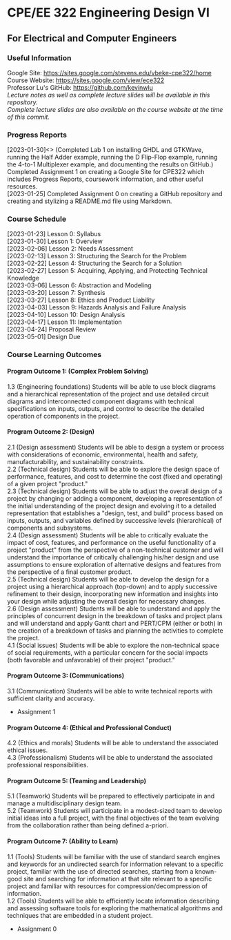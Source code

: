 # CPE/EE 322 Engineering Design VI
## For Electrical and Computer Engineers

### Useful Information
Google Site: https://sites.google.com/stevens.edu/vbeke-cpe322/home  
Course Website: https://sites.google.com/view/ece322  
Professor Lu's GitHub: https://github.com/kevinwlu  
*Lecture notes as well as complete lecture slides will be available in this repository.*  
*Complete lecture slides are also available on the course website at the time of this commit.*  

### Progress Reports
[2023-01-30]<> (Completed Lab 1 on installing GHDL and GTKWave, running the Half Adder example, running the D Flip-Flop example,  running the 4-to-1 Multiplexer example, and documenting the results on GitHub.) Completed Assignment 1 on creating a Google Site for CPE322 which includes Progress Reports, coursework information, and other useful resources.  
[2023-01-25] Completed Assignment 0 on creating a GitHub repository and creating and stylizing a README.md file using Markdown.  

### Course Schedule
[2023-01-23] Lesson 0: Syllabus  
[2023-01-30] Lesson 1: Overview  
[2023-02-06] Lesson 2: Needs Assessment  
[2023-02-13] Lesson 3: Structuring the Search for the Problem  
[2023-02-22] Lesson 4: Structuring the Search for a Solution  
[2023-02-27] Lesson 5: Acquiring, Applying, and Protecting Technical Knowledge  
[2023-03-06] Lesson 6: Abstraction and Modeling  
[2023-03-20] Lesson 7: Synthesis  
[2023-03-27] Lesson 8: Ethics and Product Liability  
[2023-04-03] Lesson 9: Hazards Analysis and Failure Analysis  
[2023-04-10] Lesson 10: Design Analysis  
[2023-04-17] Lesson 11: Implementation  
[2023-04-24] Proposal Review  
[2023-05-01] Design Due  

### Course Learning Outcomes
#### Program Outcome 1: (Complex Problem Solving)  
1.3 (Engineering foundations) Students will be able to use block diagrams and a hierarchical representation of the project and use detailed circuit diagrams and interconnected component diagrams with technical specifications on inputs, outputs, and control to describe the detailed operation of components in the project.  
#### Program Outcome 2: (Design)  
2.1 (Design assessment) Students will be able to design a system or process with considerations of economic, environmental, health and safety, manufacturability, and sustainability constraints.  
2.2 (Technical design) Students will be able to explore the design space of performance, features, and cost to determine the cost (fixed and operating) of a given project "product."  
2.3 (Technical design) Students will be able to adjust the overall design of a project by changing or adding a component, developing a representation of the initial understanding of the project design and evolving it to a detailed representation that establishes a "design, test, and build" process based on inputs, outputs, and variables defined by successive levels (hierarchical) of components and subsystems.  
2.4 (Design assessment) Students will be able to critically evaluate the impact of cost, features, and performance on the useful functionality of a project "product" from the perspective of a non-technical customer and will understand the importance of critically challenging his/her design and use assumptions to ensure exploration of alternative designs and features from the perspective of a final customer product.  
2.5 (Technical design) Students will be able to develop the design for a project using a hierarchical approach (top-down) and to apply successive refinement to their design, incorporating new information and insights into your design while adjusting the overall design for necessary changes.  
2.6 (Design assessment) Students will be able to understand and apply the principles of concurrent design in the breakdown of tasks and project plans and will understand and apply Gantt chart and PERT/CPM (either or both) in the creation of a breakdown of tasks and planning the activities to complete the project.  
4.1 (Social issues) Students will be able to explore the non-technical space of social requirements, with a particular concern for the social impacts (both favorable and unfavorable) of their project "product."  
#### Program Outcome 3: (Communications)
3.1 (Communication) Students will be able to write technical reports with sufficient clarity and accuracy.  
- Assignment 1  
#### Program Outcome 4: (Ethical and Professional Conduct)
4.2 (Ethics and morals) Students will be able to understand the associated ethical issues.  
4.3 (Professionalism) Students will be able to understand the associated professional responsibilities.  
#### Program Outcome 5: (Teaming and Leadership)
5.1 (Teamwork) Students will be prepared to effectively participate in and manage a multidisciplinary design team.  
5.2 (Teamwork) Students will participate in a modest-sized team to develop initial ideas into a full project, with the final objectives of the team evolving from the collaboration rather than being defined a-priori.  
#### Program Outcome 7: (Ability to Learn)
1.1 (Tools) Students will be familiar with the use of standard search engines and keywords for an undirected search for information relevant to a specific project, familiar with the use of directed searches, starting from a known-good site and searching for information at that site relevant to a specific project and familiar with resources for compression/decompression of information.  
1.2 (Tools) Students will be able to efficiently locate information describing and assessing software tools for exploring the mathematical algorithms and techniques that are embedded in a student project.  
- Assignment 0  
